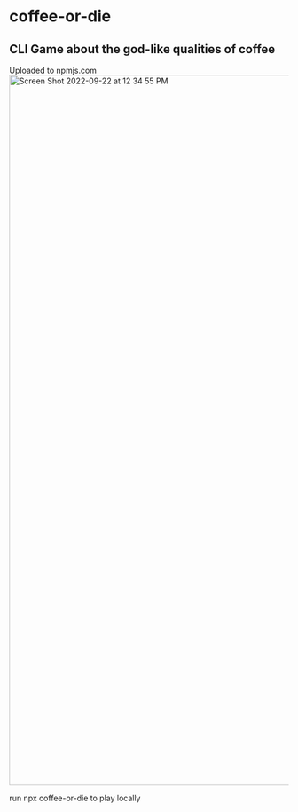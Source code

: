 # coffee-or-die
## CLI Game about the god-like qualities of coffee

Uploaded to npmjs.com
<img width="1281" alt="Screen Shot 2022-09-22 at 12 34 55 PM" src="https://user-images.githubusercontent.com/104343338/191814092-3e571b9a-541d-4e17-aa94-18921f2b3e6a.png">


run npx coffee-or-die to play locally
